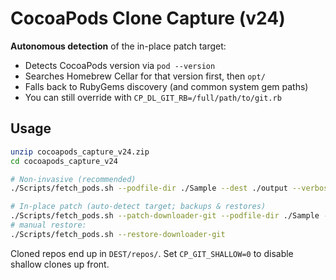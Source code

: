 # CocoaPods Clone Capture (v24)

**Autonomous detection** of the in-place patch target:
- Detects CocoaPods version via `pod --version`
- Searches Homebrew Cellar for that version first, then `opt/`
- Falls back to RubyGems discovery (and common system gem paths)
- You can still override with `CP_DL_GIT_RB=/full/path/to/git.rb`

## Usage
```bash
unzip cocoapods_capture_v24.zip
cd cocoapods_capture_v24

# Non-invasive (recommended)
./Scripts/fetch_pods.sh --podfile-dir ./Sample --dest ./output --verbose

# In-place patch (auto-detect target; backups & restores)
./Scripts/fetch_pods.sh --patch-downloader-git --podfile-dir ./Sample --dest ./output --verbose
# manual restore:
./Scripts/fetch_pods.sh --restore-downloader-git
```

Cloned repos end up in `DEST/repos/`. Set `CP_GIT_SHALLOW=0` to disable shallow clones up front.
